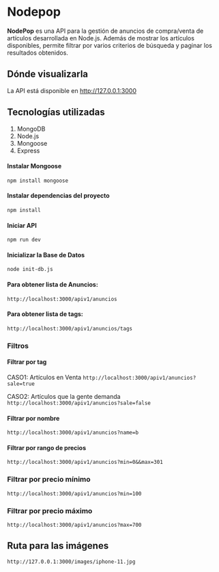 # Nodepop
**NodePop** es una API para la gestión de anuncios de compra/venta de artículos desarrollada en Node.js. Además de mostrar los artículos disponibles, permite filtrar por varios criterios de búsqueda y paginar los resultados obtenidos.

## Dónde visualizarla

La API está disponible en 
http://127.0.0.1:3000

## Tecnologías utilizadas

   1. MongoDB
   2. Node.js
   3. Mongoose 
   4. Express


#### Instalar Mongoose
```npm install mongoose```

#### Instalar dependencias del proyecto
```npm install```

#### Iniciar API
```npm run dev```

#### Inicializar la Base de Datos
```node init-db.js```

#### Para obtener lista de Anuncios:
```http://localhost:3000/apiv1/anuncios```

#### Para obtener lista de tags:
```http://localhost:3000/apiv1/anuncios/tags```

### Filtros

#### Filtrar por tag

CASO1: Artículos en Venta
```http://localhost:3000/apiv1/anuncios?sale=true```

CASO2: Artículos que la gente demanda
```http://localhost:3000/apiv1/anuncios?sale=false```

#### Filtrar por nombre
```http://localhost:3000/apiv1/anuncios?name=b```

#### Filtrar por rango de precios
```http://localhost:3000/apiv1/anuncios?min=0&&max=301```

### Filtrar por precio mínimo
```http://localhost:3000/apiv1/anuncios?min=100```

### Filtrar por precio máximo
```http://localhost:3000/apiv1/anuncios?max=700```

## Ruta para las imágenes
```http://127.0.0.1:3000/images/iphone-11.jpg```